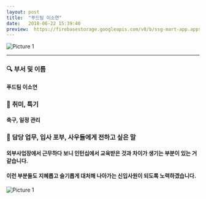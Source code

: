 ```yaml
---
layout: post
title:  "푸드팀 이소연"
date:   2018-06-22 15:39:40
preview:  https://firebasestorage.googleapis.com/v0/b/ssg-mart-app.appspot.com/o/%EB%8F%99%EA%B8%B0%EC%82%AC%EC%A7%84%2F191922.jpg?alt=media&token=62eede35-aa55-41e3-8977-b32985171197
---
```


![Picture 1](https://firebasestorage.googleapis.com/v0/b/ssg-mart-app.appspot.com/o/%EC%85%80%EC%B9%B4%2F%EC%86%8C%EC%97%B01.jpg?alt=media&token=2036b5fc-7819-4116-b3f7-83aa9533cca9)

---

### 🔍 **부서 및 이름**
    
#### 푸드팀 이소연

### 🔔 **취미, 특기**

#### 축구, 일정 관리

### 🔔 **담당 업무, 입사 포부, 사우들에게 전하고 싶은 말**
 
#### 외부사업장에서 근무하다 보니 인턴십에서 교육받은 것과 차이가 생기는 부분이 있는 거 같습니다.
  
#### 이런 부분들도 지혜롭고 슬기롭게 대처해 나아가는 신입사원이 되도록 노력하겠습니다.

![Picture 1](https://firebasestorage.googleapis.com/v0/b/ssg-mart-app.appspot.com/o/%EC%85%80%EC%B9%B4%2F%EC%86%8C%EC%97%B02.jpg?alt=media&token=a0786983-af6e-415c-b675-65d9a33c9248)